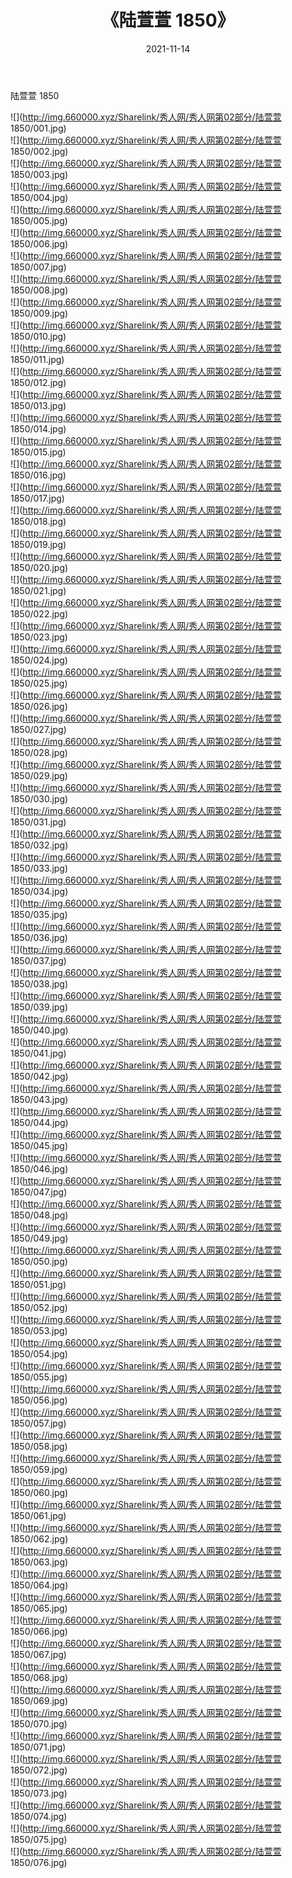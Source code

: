 ﻿---
layout: post
title:  《陆萱萱 1850》
date:   2021-11-14
img: http://img.660000.xyz/Sharelink/秀人网/秀人网第02部分/陆萱萱 1850/000.jpg
categories: [美女, 清纯, 唯美]
---

陆萱萱 1850

  ![](http://img.660000.xyz/Sharelink/秀人网/秀人网第02部分/陆萱萱 1850/001.jpg) <br> ![](http://img.660000.xyz/Sharelink/秀人网/秀人网第02部分/陆萱萱 1850/002.jpg) <br> ![](http://img.660000.xyz/Sharelink/秀人网/秀人网第02部分/陆萱萱 1850/003.jpg) <br> ![](http://img.660000.xyz/Sharelink/秀人网/秀人网第02部分/陆萱萱 1850/004.jpg) <br> ![](http://img.660000.xyz/Sharelink/秀人网/秀人网第02部分/陆萱萱 1850/005.jpg) <br> ![](http://img.660000.xyz/Sharelink/秀人网/秀人网第02部分/陆萱萱 1850/006.jpg) <br> ![](http://img.660000.xyz/Sharelink/秀人网/秀人网第02部分/陆萱萱 1850/007.jpg) <br> ![](http://img.660000.xyz/Sharelink/秀人网/秀人网第02部分/陆萱萱 1850/008.jpg) <br> ![](http://img.660000.xyz/Sharelink/秀人网/秀人网第02部分/陆萱萱 1850/009.jpg) <br> ![](http://img.660000.xyz/Sharelink/秀人网/秀人网第02部分/陆萱萱 1850/010.jpg) <br> ![](http://img.660000.xyz/Sharelink/秀人网/秀人网第02部分/陆萱萱 1850/011.jpg) <br> ![](http://img.660000.xyz/Sharelink/秀人网/秀人网第02部分/陆萱萱 1850/012.jpg) <br> ![](http://img.660000.xyz/Sharelink/秀人网/秀人网第02部分/陆萱萱 1850/013.jpg) <br> ![](http://img.660000.xyz/Sharelink/秀人网/秀人网第02部分/陆萱萱 1850/014.jpg) <br> ![](http://img.660000.xyz/Sharelink/秀人网/秀人网第02部分/陆萱萱 1850/015.jpg) <br> ![](http://img.660000.xyz/Sharelink/秀人网/秀人网第02部分/陆萱萱 1850/016.jpg) <br> ![](http://img.660000.xyz/Sharelink/秀人网/秀人网第02部分/陆萱萱 1850/017.jpg) <br> ![](http://img.660000.xyz/Sharelink/秀人网/秀人网第02部分/陆萱萱 1850/018.jpg) <br> ![](http://img.660000.xyz/Sharelink/秀人网/秀人网第02部分/陆萱萱 1850/019.jpg) <br> ![](http://img.660000.xyz/Sharelink/秀人网/秀人网第02部分/陆萱萱 1850/020.jpg) <br> ![](http://img.660000.xyz/Sharelink/秀人网/秀人网第02部分/陆萱萱 1850/021.jpg) <br> ![](http://img.660000.xyz/Sharelink/秀人网/秀人网第02部分/陆萱萱 1850/022.jpg) <br> ![](http://img.660000.xyz/Sharelink/秀人网/秀人网第02部分/陆萱萱 1850/023.jpg) <br> ![](http://img.660000.xyz/Sharelink/秀人网/秀人网第02部分/陆萱萱 1850/024.jpg) <br> ![](http://img.660000.xyz/Sharelink/秀人网/秀人网第02部分/陆萱萱 1850/025.jpg) <br> ![](http://img.660000.xyz/Sharelink/秀人网/秀人网第02部分/陆萱萱 1850/026.jpg) <br> ![](http://img.660000.xyz/Sharelink/秀人网/秀人网第02部分/陆萱萱 1850/027.jpg) <br> ![](http://img.660000.xyz/Sharelink/秀人网/秀人网第02部分/陆萱萱 1850/028.jpg) <br> ![](http://img.660000.xyz/Sharelink/秀人网/秀人网第02部分/陆萱萱 1850/029.jpg) <br> ![](http://img.660000.xyz/Sharelink/秀人网/秀人网第02部分/陆萱萱 1850/030.jpg) <br> ![](http://img.660000.xyz/Sharelink/秀人网/秀人网第02部分/陆萱萱 1850/031.jpg) <br> ![](http://img.660000.xyz/Sharelink/秀人网/秀人网第02部分/陆萱萱 1850/032.jpg) <br> ![](http://img.660000.xyz/Sharelink/秀人网/秀人网第02部分/陆萱萱 1850/033.jpg) <br> ![](http://img.660000.xyz/Sharelink/秀人网/秀人网第02部分/陆萱萱 1850/034.jpg) <br> ![](http://img.660000.xyz/Sharelink/秀人网/秀人网第02部分/陆萱萱 1850/035.jpg) <br> ![](http://img.660000.xyz/Sharelink/秀人网/秀人网第02部分/陆萱萱 1850/036.jpg) <br> ![](http://img.660000.xyz/Sharelink/秀人网/秀人网第02部分/陆萱萱 1850/037.jpg) <br> ![](http://img.660000.xyz/Sharelink/秀人网/秀人网第02部分/陆萱萱 1850/038.jpg) <br> ![](http://img.660000.xyz/Sharelink/秀人网/秀人网第02部分/陆萱萱 1850/039.jpg) <br> ![](http://img.660000.xyz/Sharelink/秀人网/秀人网第02部分/陆萱萱 1850/040.jpg) <br> ![](http://img.660000.xyz/Sharelink/秀人网/秀人网第02部分/陆萱萱 1850/041.jpg) <br> ![](http://img.660000.xyz/Sharelink/秀人网/秀人网第02部分/陆萱萱 1850/042.jpg) <br> ![](http://img.660000.xyz/Sharelink/秀人网/秀人网第02部分/陆萱萱 1850/043.jpg) <br> ![](http://img.660000.xyz/Sharelink/秀人网/秀人网第02部分/陆萱萱 1850/044.jpg) <br> ![](http://img.660000.xyz/Sharelink/秀人网/秀人网第02部分/陆萱萱 1850/045.jpg) <br> ![](http://img.660000.xyz/Sharelink/秀人网/秀人网第02部分/陆萱萱 1850/046.jpg) <br> ![](http://img.660000.xyz/Sharelink/秀人网/秀人网第02部分/陆萱萱 1850/047.jpg) <br> ![](http://img.660000.xyz/Sharelink/秀人网/秀人网第02部分/陆萱萱 1850/048.jpg) <br> ![](http://img.660000.xyz/Sharelink/秀人网/秀人网第02部分/陆萱萱 1850/049.jpg) <br> ![](http://img.660000.xyz/Sharelink/秀人网/秀人网第02部分/陆萱萱 1850/050.jpg) <br> ![](http://img.660000.xyz/Sharelink/秀人网/秀人网第02部分/陆萱萱 1850/051.jpg) <br> ![](http://img.660000.xyz/Sharelink/秀人网/秀人网第02部分/陆萱萱 1850/052.jpg) <br> ![](http://img.660000.xyz/Sharelink/秀人网/秀人网第02部分/陆萱萱 1850/053.jpg) <br> ![](http://img.660000.xyz/Sharelink/秀人网/秀人网第02部分/陆萱萱 1850/054.jpg) <br> ![](http://img.660000.xyz/Sharelink/秀人网/秀人网第02部分/陆萱萱 1850/055.jpg) <br> ![](http://img.660000.xyz/Sharelink/秀人网/秀人网第02部分/陆萱萱 1850/056.jpg) <br> ![](http://img.660000.xyz/Sharelink/秀人网/秀人网第02部分/陆萱萱 1850/057.jpg) <br> ![](http://img.660000.xyz/Sharelink/秀人网/秀人网第02部分/陆萱萱 1850/058.jpg) <br> ![](http://img.660000.xyz/Sharelink/秀人网/秀人网第02部分/陆萱萱 1850/059.jpg) <br> ![](http://img.660000.xyz/Sharelink/秀人网/秀人网第02部分/陆萱萱 1850/060.jpg) <br> ![](http://img.660000.xyz/Sharelink/秀人网/秀人网第02部分/陆萱萱 1850/061.jpg) <br> ![](http://img.660000.xyz/Sharelink/秀人网/秀人网第02部分/陆萱萱 1850/062.jpg) <br> ![](http://img.660000.xyz/Sharelink/秀人网/秀人网第02部分/陆萱萱 1850/063.jpg) <br> ![](http://img.660000.xyz/Sharelink/秀人网/秀人网第02部分/陆萱萱 1850/064.jpg) <br> ![](http://img.660000.xyz/Sharelink/秀人网/秀人网第02部分/陆萱萱 1850/065.jpg) <br> ![](http://img.660000.xyz/Sharelink/秀人网/秀人网第02部分/陆萱萱 1850/066.jpg) <br> ![](http://img.660000.xyz/Sharelink/秀人网/秀人网第02部分/陆萱萱 1850/067.jpg) <br> ![](http://img.660000.xyz/Sharelink/秀人网/秀人网第02部分/陆萱萱 1850/068.jpg) <br> ![](http://img.660000.xyz/Sharelink/秀人网/秀人网第02部分/陆萱萱 1850/069.jpg) <br> ![](http://img.660000.xyz/Sharelink/秀人网/秀人网第02部分/陆萱萱 1850/070.jpg) <br> ![](http://img.660000.xyz/Sharelink/秀人网/秀人网第02部分/陆萱萱 1850/071.jpg) <br> ![](http://img.660000.xyz/Sharelink/秀人网/秀人网第02部分/陆萱萱 1850/072.jpg) <br> ![](http://img.660000.xyz/Sharelink/秀人网/秀人网第02部分/陆萱萱 1850/073.jpg) <br> ![](http://img.660000.xyz/Sharelink/秀人网/秀人网第02部分/陆萱萱 1850/074.jpg) <br> ![](http://img.660000.xyz/Sharelink/秀人网/秀人网第02部分/陆萱萱 1850/075.jpg) <br> ![](http://img.660000.xyz/Sharelink/秀人网/秀人网第02部分/陆萱萱 1850/076.jpg) <br>